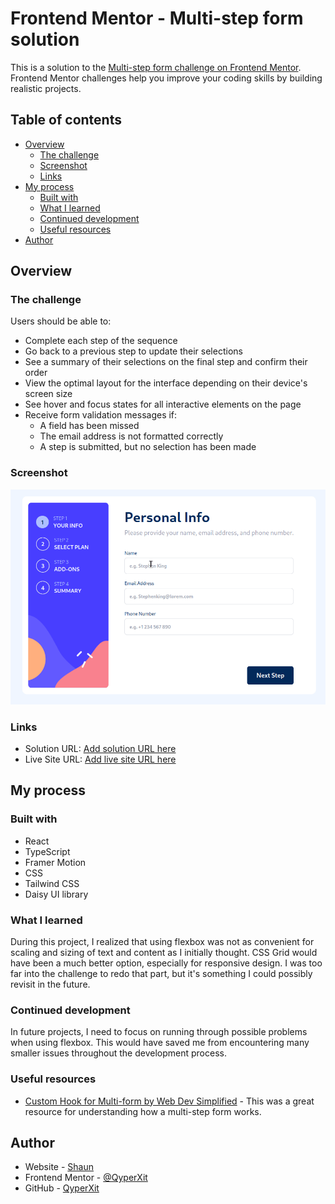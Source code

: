 # Frontend Mentor - Multi-step form solution

This is a solution to the [Multi-step form challenge on Frontend Mentor](https://www.frontendmentor.io/challenges/multistep-form-YVAnSdqQBJ). Frontend Mentor challenges help you improve your coding skills by building realistic projects.

## Table of contents

- [Overview](#overview)
  - [The challenge](#the-challenge)
  - [Screenshot](#screenshot)
  - [Links](#links)
- [My process](#my-process)
  - [Built with](#built-with)
  - [What I learned](#what-i-learned)
  - [Continued development](#continued-development)
  - [Useful resources](#useful-resources)
- [Author](#author)

## Overview

### The challenge

Users should be able to:

- Complete each step of the sequence
- Go back to a previous step to update their selections
- See a summary of their selections on the final step and confirm their order
- View the optimal layout for the interface depending on their device's screen size
- See hover and focus states for all interactive elements on the page
- Receive form validation messages if:
  - A field has been missed
  - The email address is not formatted correctly
  - A step is submitted, but no selection has been made

### Screenshot

![video](./public/gif-exmaple.gif)

### Links

- Solution URL: [Add solution URL here](https://your-solution-url.com)
- Live Site URL: [Add live site URL here](https://multiform-step-frontmentor.netlify.app/)

## My process

### Built with

- React
- TypeScript
- Framer Motion
- CSS
- Tailwind CSS
- Daisy UI library

### What I learned

During this project, I realized that using flexbox was not as convenient for scaling and sizing of text and content as I initially thought. CSS Grid would have been a much better option, especially for responsive design. I was too far into the challenge to redo that part, but it's something I could possibly revisit in the future.

### Continued development

In future projects, I need to focus on running through possible problems when using flexbox. This would have saved me from encountering many smaller issues throughout the development process.

### Useful resources

- [Custom Hook for Multi-form by Web Dev Simplified](https://webdevsimplified.com/) - This was a great resource for understanding how a multi-step form works.

## Author

- Website - [Shaun](https://shaunmthimkulu.com)
- Frontend Mentor - [@QyperXit](https://www.frontendmentor.io/profile/QyperXit)
- GitHub - [QyperXit](https://github.com/QyperXit)
